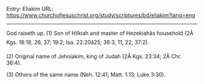 Entry: Eliakim
URL: https://www.churchofjesuschrist.org/study/scriptures/bd/eliakim?lang=eng

---

God raiseth up. (1) Son of Hilkiah and master of Hezekiahâs household (2Â Kgs. 18:18, 26, 37; 19:2; Isa. 22:20â25; 36:3, 11, 22; 37:2).

(2) Original name of Jehoiakim, king of Judah (2Â Kgs. 23:34; 2Â Chr. 36:4).

(3) Others of the same name (Neh. 12:41; Matt. 1:13; Luke 3:30).
